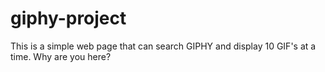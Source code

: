 # giphy-project

This is a simple web page that can search GIPHY and display 10 GIF's at a time. Why are you here?
